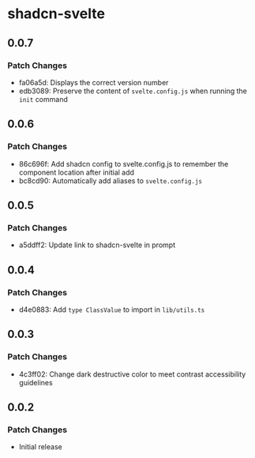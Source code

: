 # shadcn-svelte

## 0.0.7

### Patch Changes

-   fa06a5d: Displays the correct version number
-   edb3089: Preserve the content of `svelte.config.js` when running the `init` command

## 0.0.6

### Patch Changes

-   86c696f: Add shadcn config to svelte.config.js to remember the component location after initial add
-   bc8cd90: Automatically add aliases to `svelte.config.js`

## 0.0.5

### Patch Changes

-   a5ddff2: Update link to shadcn-svelte in prompt

## 0.0.4

### Patch Changes

-   d4e0883: Add `type ClassValue` to import in `lib/utils.ts`

## 0.0.3

### Patch Changes

-   4c3ff02: Change dark destructive color to meet contrast accessibility guidelines

## 0.0.2

### Patch Changes

-   Initial release
